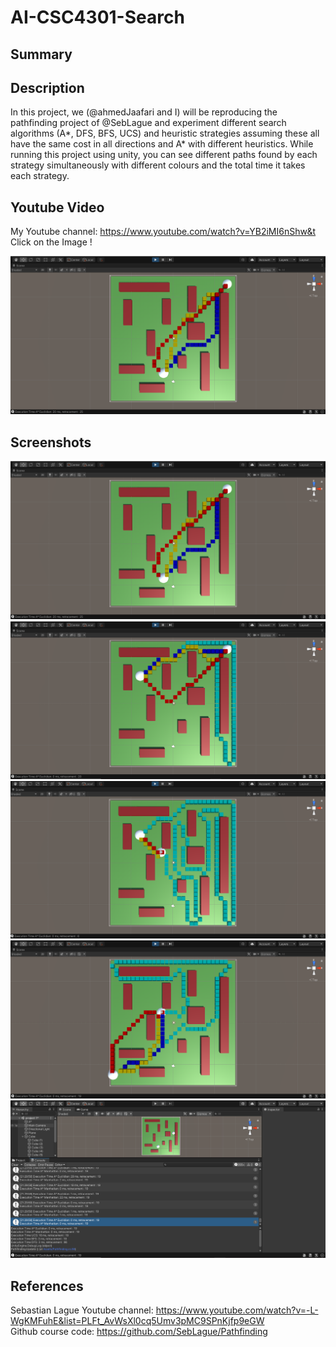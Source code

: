 # AI-CSC4301-Search

## Summary
## Description
In this project, we (@ahmedJaafari and I) will be reproducing the pathfinding project of @SebLague and experiment different search algorithms (A*, DFS, BFS, UCS) and heuristic strategies assuming these all have the same cost in all directions and A* with different heuristics.
While running this project using unity, you can see different paths found by each strategy simultaneously with different colours and the total time it takes each strategy.


## Youtube Video
My Youtube channel: https://www.youtube.com/watch?v=YB2iMI6nShw&t  <br />
Click on the Image !

[![AI-CSC4301-Search](Screenshots/1.PNG)](https://www.youtube.com/watch?v=YB2iMI6nShw&t)

## Screenshots
![](Screenshots/1.PNG)
![](Screenshots/2.PNG)
![](Screenshots/3.PNG)
![](Screenshots/4.PNG)
![](Screenshots/5.PNG)


## References
Sebastian Lague Youtube channel: https://www.youtube.com/watch?v=-L-WgKMFuhE&list=PLFt_AvWsXl0cq5Umv3pMC9SPnKjfp9eGW  <br />
Github course code: https://github.com/SebLague/Pathfinding <br />
